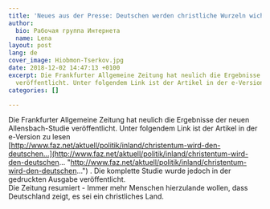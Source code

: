 ```yaml
---
title: 'Neues aus der Presse: Deutschen werden christliche Wurzeln wichtiger'
author:
  bio: Рабочая группа Интернета
  name: Lena
layout: post
lang: de
cover_image: Hiobmon-Tserkov.jpg
date: 2018-12-02 14:47:13 +0100
excerpt: Die Frankfurter Allgemeine Zeitung hat neulich die Ergebnisse der neuen Allensbach-Studie
  veröffentlicht. Unter folgendem Link ist der Artikel in der e-Version zu lesen...
categories: []

---
```

Die Frankfurter Allgemeine Zeitung hat neulich die Ergebnisse der neuen  Allensbach-Studie veröffentlicht. Unter folgendem Link ist der Artikel  in der e-Version zu lesen  
[http://www.faz.net/aktuell/politik/inland/christentum-wird-den-deutschen...](http://www.faz.net/aktuell/politik/inland/christentum-wird-den-deutschen... "http://www.faz.net/aktuell/politik/inland/christentum-wird-den-deutschen...") . Die komplette Studie wurde jedoch in der gedruckten Ausgabe veröffentlicht.  
 Die Zeitung resumiert - Immer mehr Menschen hierzulande wollen, dass Deutschland zeigt, es sei ein christliches Land.